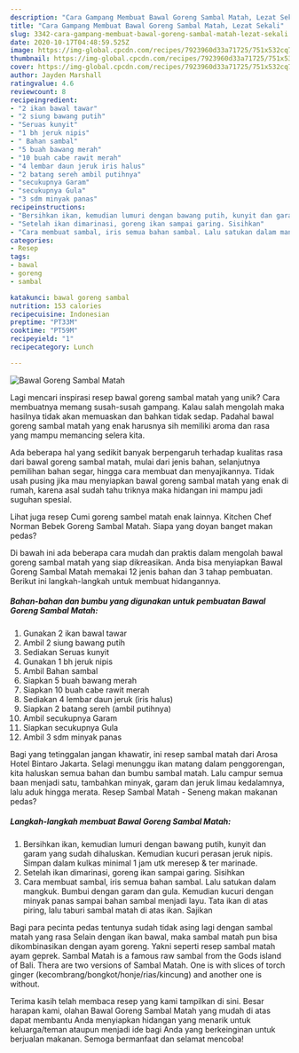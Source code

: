 ```yaml
---
description: "Cara Gampang Membuat Bawal Goreng Sambal Matah, Lezat Sekali"
title: "Cara Gampang Membuat Bawal Goreng Sambal Matah, Lezat Sekali"
slug: 3342-cara-gampang-membuat-bawal-goreng-sambal-matah-lezat-sekali
date: 2020-10-17T04:48:59.525Z
image: https://img-global.cpcdn.com/recipes/7923960d33a71725/751x532cq70/bawal-goreng-sambal-matah-foto-resep-utama.jpg
thumbnail: https://img-global.cpcdn.com/recipes/7923960d33a71725/751x532cq70/bawal-goreng-sambal-matah-foto-resep-utama.jpg
cover: https://img-global.cpcdn.com/recipes/7923960d33a71725/751x532cq70/bawal-goreng-sambal-matah-foto-resep-utama.jpg
author: Jayden Marshall
ratingvalue: 4.6
reviewcount: 8
recipeingredient:
- "2 ikan bawal tawar"
- "2 siung bawang putih"
- "Seruas kunyit"
- "1 bh jeruk nipis"
- " Bahan sambal"
- "5 buah bawang merah"
- "10 buah cabe rawit merah"
- "4 lembar daun jeruk iris halus"
- "2 batang sereh ambil putihnya"
- "secukupnya Garam"
- "secukupnya Gula"
- "3 sdm minyak panas"
recipeinstructions:
- "Bersihkan ikan, kemudian lumuri dengan bawang putih, kunyit dan garam yang sudah dihaluskan. Kemudian kucuri perasan jeruk nipis. Simpan dalam kulkas minimal 1 jam utk meresep &amp; ter marinade."
- "Setelah ikan dimarinasi, goreng ikan sampai garing. Sisihkan"
- "Cara membuat sambal, iris semua bahan sambal. Lalu satukan dalam mangkuk. Bumbui dengan garam dan gula. Kemudian kucuri dengan minyak panas sampai bahan sambal menjadi layu. Tata ikan di atas piring, lalu taburi sambal matah di atas ikan. Sajikan"
categories:
- Resep
tags:
- bawal
- goreng
- sambal

katakunci: bawal goreng sambal 
nutrition: 153 calories
recipecuisine: Indonesian
preptime: "PT33M"
cooktime: "PT59M"
recipeyield: "1"
recipecategory: Lunch

---
```



![Bawal Goreng Sambal Matah](https://img-global.cpcdn.com/recipes/7923960d33a71725/751x532cq70/bawal-goreng-sambal-matah-foto-resep-utama.jpg)

Lagi mencari inspirasi resep bawal goreng sambal matah yang unik? Cara membuatnya memang susah-susah gampang. Kalau salah mengolah maka hasilnya tidak akan memuaskan dan bahkan tidak sedap. Padahal bawal goreng sambal matah yang enak harusnya sih memiliki aroma dan rasa yang mampu memancing selera kita.

Ada beberapa hal yang sedikit banyak berpengaruh terhadap kualitas rasa dari bawal goreng sambal matah, mulai dari jenis bahan, selanjutnya pemilihan bahan segar, hingga cara membuat dan menyajikannya. Tidak usah pusing jika mau menyiapkan bawal goreng sambal matah yang enak di rumah, karena asal sudah tahu triknya maka hidangan ini mampu jadi suguhan spesial.

Lihat juga resep Cumi goreng sambel matah enak lainnya. Kitchen Chef Norman Bebek Goreng Sambal Matah. Siapa yang doyan banget makan pedas?


Di bawah ini ada beberapa cara mudah dan praktis dalam mengolah bawal goreng sambal matah yang siap dikreasikan. Anda bisa menyiapkan Bawal Goreng Sambal Matah memakai 12 jenis bahan dan 3 tahap pembuatan. Berikut ini langkah-langkah untuk membuat hidangannya.

<!--inarticleads1-->

##### Bahan-bahan dan bumbu yang digunakan untuk pembuatan Bawal Goreng Sambal Matah:

1. Gunakan 2 ikan bawal tawar
1. Ambil 2 siung bawang putih
1. Sediakan Seruas kunyit
1. Gunakan 1 bh jeruk nipis
1. Ambil  Bahan sambal
1. Siapkan 5 buah bawang merah
1. Siapkan 10 buah cabe rawit merah
1. Sediakan 4 lembar daun jeruk (iris halus)
1. Siapkan 2 batang sereh (ambil putihnya)
1. Ambil secukupnya Garam
1. Siapkan secukupnya Gula
1. Ambil 3 sdm minyak panas


Bagi yang tetinggalan jangan khawatir, ini resep sambal matah dari Arosa Hotel Bintaro Jakarta. Selagi menunggu ikan matang dalam penggorengan, kita haluskan semua bahan dan bumbu sambal matah. Lalu campur semua baan menjadi satu, tambahkan minyak, garam dan jeruk limau kedalamnya, lalu aduk hingga merata. Resep Sambal Matah - Seneng makan makanan pedas? 

<!--inarticleads2-->

##### Langkah-langkah membuat Bawal Goreng Sambal Matah:

1. Bersihkan ikan, kemudian lumuri dengan bawang putih, kunyit dan garam yang sudah dihaluskan. Kemudian kucuri perasan jeruk nipis. Simpan dalam kulkas minimal 1 jam utk meresep &amp; ter marinade.
1. Setelah ikan dimarinasi, goreng ikan sampai garing. Sisihkan
1. Cara membuat sambal, iris semua bahan sambal. Lalu satukan dalam mangkuk. Bumbui dengan garam dan gula. Kemudian kucuri dengan minyak panas sampai bahan sambal menjadi layu. Tata ikan di atas piring, lalu taburi sambal matah di atas ikan. Sajikan


Bagi para pecinta pedas tentunya sudah tidak asing lagi dengan sambal matah yang rasa Selain dengan ikan bawal, maka sambal matah pun bisa dikombinasikan dengan ayam goreng. Yakni seperti resep sambal matah ayam geprek. Sambal Matah is a famous raw sambal from the Gods island of Bali. Thera are two versions of Sambal Matah. One is with slices of torch ginger (kecombrang/bongkot/honje/rias/kincung) and another one is without. 

Terima kasih telah membaca resep yang kami tampilkan di sini. Besar harapan kami, olahan Bawal Goreng Sambal Matah yang mudah di atas dapat membantu Anda menyiapkan hidangan yang menarik untuk keluarga/teman ataupun menjadi ide bagi Anda yang berkeinginan untuk berjualan makanan. Semoga bermanfaat dan selamat mencoba!

